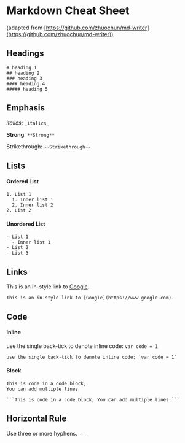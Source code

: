 # Markdown Cheat Sheet
(adapted from [https://github.com/zhuochun/md-writer](https://github.com/zhuochun/md-writer))

## Headings
```
# heading 1
## heading 2
### heading 3
#### heading 4
##### heading 5
```

## Emphasis
_italics_: `_italics_`

**Strong**: `**Strong**`

~~Strikethrough~~: `~~Strikethrough~~`

## Lists
#### Ordered List
```
1. List 1
  1. Inner list 1
  2. Inner list 2
2. List 2
```
#### Unordered List
```
- List 1
  - Inner list 1
- List 2
- List 3
```

## Links
This is an in-style link to [Google](https://www.google.com).
```
This is an in-style link to [Google](https://www.google.com).
```
## Code
#### Inline
use the single back-tick to denote inline code: `var code = 1`
```
use the single back-tick to denote inline code: `var code = 1`
```

####  Block
```
This is code in a code block;
You can add multiple lines
```
```` ```This is code in a code block;
You can add multiple lines
``` ````

## Horizontal Rule
Use three or more hyphens.
`---`
